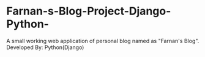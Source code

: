 # Farnan-s-Blog-Project-Django-Python-

 
 
 A small working web application of personal blog named as "Farnan's Blog".
 Developed By: Python(Django)

